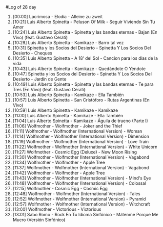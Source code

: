 #Log of 28 day

1. [00:00] Lacrimosa - Elodia - Alleine zu zweit
1. [10:21] Luis Alberto Spinetta - Peluson Of Milk - Seguir Viviendo Sin Tu Amor
1. [10:24] Luis Alberto Spinetta - Spinetta y las bandas eternas - Bajan (En Vivo) (feat. Gustavo Cerati)
1. [10:28] Luis Alberto Spinetta - Kamikaze - Barro tal vez
1. [10:31] Spinetta y los Socios del Desierto - Spinetta Y Los Socios Del Desierto - Cheques
1. [10:35] Luis Alberto Spinetta - A 18' del Sol - Cancion para los días de la vida
1. [10:43] Luis Alberto Spinetta - Kamikaze - Quedándote O Yéndote
1. [10:47] Spinetta y los Socios del Desierto - Spinetta Y Los Socios Del Desierto - Jardín de Gente
1. [10:49] Luis Alberto Spinetta - Spinetta y las bandas eternas - Te para Tres (En Vivo) (feat. Gustavo Cerati)
1. [10:53] Luis Alberto Spinetta - Kamikaze - Ella También
1. [10:57] Luis Alberto Spinetta - San Cristóforo - Rutas Argentinas (En Vivo)
1. [10:59] Luis Alberto Spinetta - Kamikaze - Kamikaze
1. [11:00] Luis Alberto Spinetta - Kamikaze - Ella También
1. [11:04] Luis Alberto Spinetta - Kamikaze - Águila de trueno (Parte I)
1. [11:06] Wolfmother - Wolfmother - Joker and the Thief
1. [11:11] Wolfmother - Wolfmother (International Version) - Woman
1. [11:14] Wolfmother - Wolfmother (International Version) - Dimension
1. [11:19] Wolfmother - Wolfmother (International Version) - Love Train
1. [11:22] Wolfmother - Wolfmother (International Version) - White Unicorn
1. [11:27] Wolfmother - Cosmic Egg (Deluxe) - New Moon Rising
1. [11:30] Wolfmother - Wolfmother (International Version) - Vagabond
1. [11:34] Wolfmother - Wolfmother - Apple Tree
1. [11:37] Wolfmother - Wolfmother (International Version) - Vagabond
1. [11:42] Wolfmother - Wolfmother - Apple Tree
1. [11:43] Wolfmother - Wolfmother (International Version) - Mind's Eye
1. [11:48] Wolfmother - Wolfmother (International Version) - Colossal
1. [12:15] Wolfmother - Cosmic Egg - Cosmic Egg
1. [12:48] Wolfmother - Wolfmother (International Version) - Tales
1. [12:52] Wolfmother - Wolfmother (International Version) - Pyramid
1. [12:57] Wolfmother - Wolfmother (International Version) - Witchcraft
1. [13:00] Wolfmother - Victorious - Victorious
1. [13:01] Sabo Romo - Rock En Tu Idioma Sinfónico - Mátenme Porque Me Muero (Versión Sinfónico)
